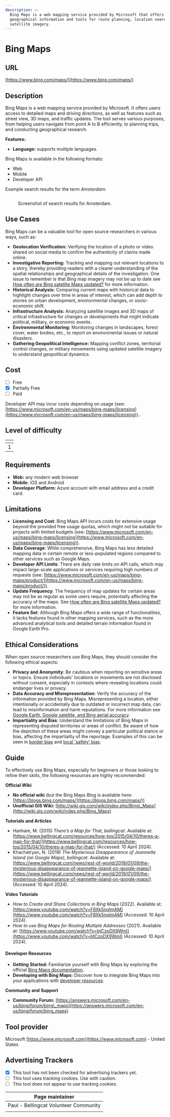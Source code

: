 ```yaml
---
description: >-
  Bing Maps is a web mapping service provided by Microsoft that offers detailed
  geographical information and tools for route planning, location search, and
  satellite imagery.
---
```


# Bing Maps

## URL

[https://www.bing.com/maps/](https://www.bing.com/maps/)

## Description

Bing Maps is a web mapping service provided by Microsoft. It offers users access to detailed maps and driving directions, as well as features such as street view, 3D maps, and traffic updates. The tool serves various purposes, from helping users navigate from point A to B efficiently, to planning trips, and conducting geographical research.&#x20;

**Features:**

* **Language:** supports multiple languages.

Bing Maps is available in the following formats:

* Web
* Mobile
* Developer API

Example search results for the term _Amsterdam:_

<figure><img src=".gitbook/assets/Screenshot 2024-04-23 at 9.37.31 PM.png" alt=""><figcaption><p>Screenshot of search results for Amsterdam.</p></figcaption></figure>

## Use Cases

Bing Maps can be a valuable tool for open source researchers in various ways, such as:

* **Geolocation Verification:** Verifying the location of a photo or video shared on social media to confirm the authenticity of claims made online.
* **Investigative Reporting:** Tracking and mapping out relevant locations to a story, thereby providing readers with a clearer understanding of the spatial relationships and geographical details of the investigation. One issue to remember is that Bing map imagery may not be up to date see [How often are Bing satellite Maps updated?](https://www.ncesc.com/geographic-pedia/how-often-are-bing-satellite-maps-updated/) for more information.
* **Historical Analysis:** Comparing current maps with historical data to highlight changes over time in areas of interest, which can add depth to stories on urban development, environmental changes, or socio-economic shift.
* **Infrastructure Analysis:** Analyzing satellite images and 3D maps of critical infrastructure for changes or developments that might indicate political, military, or economic events.
* **Environmental Monitoring:** Monitoring changes in landscapes, forest cover, water bodies, etc., to report on environmental issues or natural disasters.
* **Gathering Geopolitical Intelligence:** Mapping conflict zones, territorial control changes, or military movements using updated satellite imagery to understand geopolitical dynamics.&#x20;

## Cost

* [ ] Free
* [x] Partially Free
* [ ] Paid

Developer API may incur costs depending on usage (see: [https://www.microsoft.com/en-us/maps/bing-maps/licensing](https://www.microsoft.com/en-us/maps/bing-maps/licensing))..

## Level of difficulty

<table><thead><tr><th data-type="rating" data-max="5"></th></tr></thead><tbody><tr><td>1</td></tr></tbody></table>

## Requirements

* **Web:** any modern web browser
* **Mobile**: iOS and Android
* **Developer Platform:** Azure account with email address and a credit card.

## Limitations

* **Licensing and Cost**: Bing Maps API incurs costs for extensive usage beyond the provided free usage quotas, which might not be suitable for projects with limited budgets (see: [https://www.microsoft.com/en-us/maps/bing-maps/licensing](https://www.microsoft.com/en-us/maps/bing-maps/licensing)).
* **Data Coverage**: While comprehensive, Bing Maps has less detailed mapping data in certain remote or less-populated regions compared to other services such as Google Maps.
* **Developer API Limits**: There are daily rate limits on API calls, which may impact large-scale applications or services requiring high numbers of requests (see: [https://www.microsoft.com/en-us/maps/bing-maps/product/](https://www.microsoft.com/en-us/maps/bing-maps/product/)).
* **Update Frequency**: The frequency of map updates for certain areas may not be as regular as some users require, potentially affecting the accuracy of the maps. See [How often are Bing satellite Maps updated?](https://www.ncesc.com/geographic-pedia/how-often-are-bing-satellite-maps-updated/) for more information.
* **Feature Set**: Although Bing Maps offers a wide range of functionalities, it lacks features found in other mapping services, such as the more advanced analytical tools and detailed terrain information found in Google Earth Pro.

## Ethical Considerations

When open source researchers use Bing Maps, they should consider the following ethical aspects:

* **Privacy and Anonymity**: Be cautious when reporting on sensitive areas or topics. Ensure individuals' locations or movements are not disclosed without consent, especially in contexts where revealing locations could endanger lives or privacy.
* **Data Accuracy and Misrepresentation**: Verify the accuracy of the information provided by Bing Maps. Misrepresenting a location, either intentionally or accidentally due to outdated or incorrect map data, can lead to misinformation and harm reputations. For more information see [Google Earth, Google satellite, and Bing aerial accuracy](https://gis.stackexchange.com/questions/86734/google-earth-google-satellite-and-bing-aerial-accuracy).
* **Impartiality and Bias**: Understand the limitations of Bing Maps in representing disputed territories or areas of conflict. Be aware of how the depiction of these areas might convey a particular political stance or bias, affecting the impartiality of the reportage.  Examples of this can be seen in [border bias](https://www.washingtonpost.com/technology/2020/02/14/google-maps-political-borders/) and [local 'safety' bias](https://www.newstatesman.com/spotlight/tech-regulation/emerging-technologies/2022/08/mapping-navigational-apps-gis-safety-bias-google-maps).

## Guide

To effectively use Bing Maps, especially for beginners or those looking to refine their skills, the following resources are highly recommended:

**Official Wiki**&#x20;

* **No official wiki** (but the Bing Maps Blog is available here: [https://blogs.bing.com/maps/](https://blogs.bing.com/maps/))
* **Unofficial GIS Wiki:** [http://wiki.gis.com/wiki/index.php/Bing\_Maps](http://wiki.gis.com/wiki/index.php/Bing_Maps)

**Tutorials and Articles**

* Hanham, M. (2015) _There’s a Map for That_, _bellingcat_. Available at: [https://www.bellingcat.com/resources/how-tos/2015/04/10/theres-a-map-for-that/](https://www.bellingcat.com/resources/how-tos/2015/04/10/theres-a-map-for-that/) (Accessed: 10 April 2024).
* Khachatryan, N. (2019) _The Mysterious Disappearance of Jeannette Island (on Google Maps)_, _bellingcat_. Available at: [https://www.bellingcat.com/news/rest-of-world/2019/01/09/the-mysterious-disappearance-of-jeannette-island-on-google-maps/](https://www.bellingcat.com/news/rest-of-world/2019/01/09/the-mysterious-disappearance-of-jeannette-island-on-google-maps/) (Accessed: 10 April 2024).

**Video Tutorials**

* _How to Create and Share Collections in Bing Maps_ (2022). Available at: [https://www.youtube.com/watch?v=F8Xk5nqImAM](https://www.youtube.com/watch?v=F8Xk5nqImAM) (Accessed: 10 April 2024).
* _How to use Bing Maps for Routing Multiple Addresses_ (2021). Available at: [https://www.youtube.com/watch?v=btCzoDX9WmI](https://www.youtube.com/watch?v=btCzoDX9WmI) (Accessed: 10 April 2024).

#### Developer Resources

* **Getting Started:** Familiarize yourself with Bing Maps by exploring the official [Bing Maps documentation](https://www.microsoft.com/maps/).
* **Developing with Bing Maps:** Discover how to integrate Bing Maps into your applications with [developer resources](https://docs.microsoft.com/en-us/bingmaps/).

**Community and Support**

* **Community Forum:** [https://answers.microsoft.com/en-us/bing/forum/bing\_maps](https://answers.microsoft.com/en-us/bing/forum/bing_maps)

## Tool provider

Microsoft [https://www.microsoft.com](https://www.microsoft.com) - United States

## Advertising Trackers

* [x] This tool has not been checked for advertising trackers yet.
* [ ] This tool uses tracking cookies. Use with caution.
* [ ] This tool does not appear to use tracking cookies.

| Page maintainer                       |
| ------------------------------------- |
| Paul - Bellingcat Volunteer Community |
|                                       |

